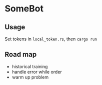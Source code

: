 # SomeBot

## Usage

Set tokens in `local_token.rs`, then `cargo run`

## Road map

 - historical training
 - handle error while order
 - warm up problem

